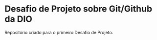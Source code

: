 # Desafio de Projeto sobre Git/Github da DIO
Repositório criado para o primeiro Desafio de Projeto.
